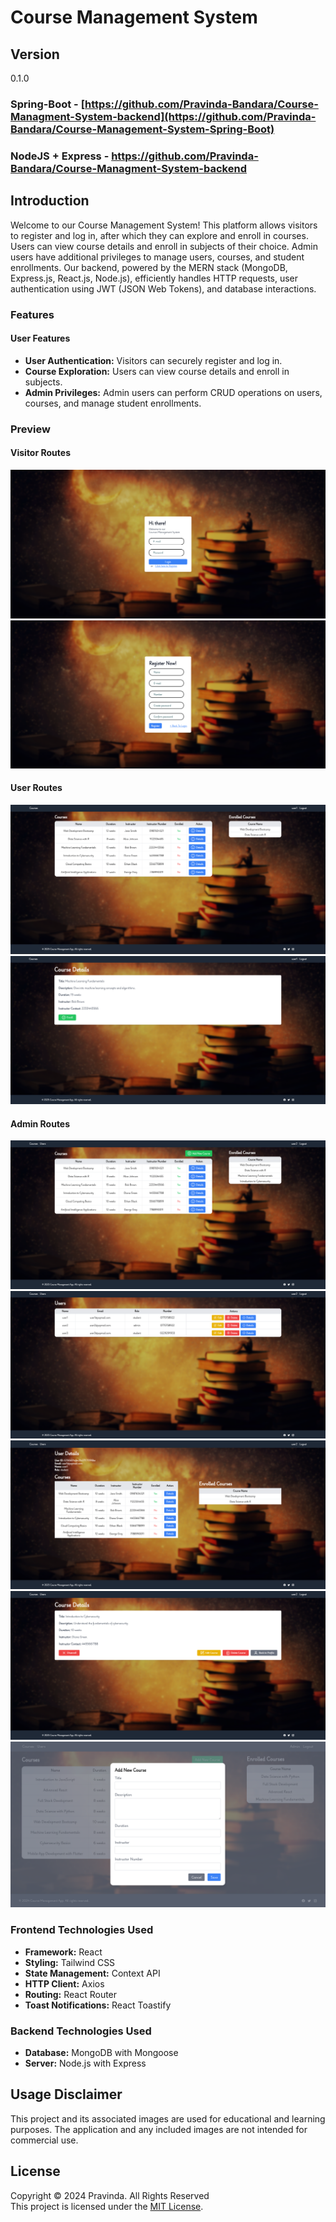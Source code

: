 # Course Management System

## Version
0.1.0

### Spring-Boot  - [https://github.com/Pravinda-Bandara/Course-Managment-System-backend](https://github.com/Pravinda-Bandara/Course-Management-System-Spring-Boot)
### NodeJS + Express  -  https://github.com/Pravinda-Bandara/Course-Managment-System-backend

## Introduction

Welcome to our Course Management System! This platform allows visitors to register and log in, after which they can explore and enroll in courses. Users can view course details and enroll in subjects of their choice. Admin users have additional privileges to manage users, courses, and student enrollments. Our backend, powered by the MERN stack (MongoDB, Express.js, React.js, Node.js), efficiently handles HTTP requests, user authentication using JWT (JSON Web Tokens), and database interactions.

### Features

#### User Features
- **User Authentication:** Visitors can securely register and log in.
- **Course Exploration:** Users can view course details and enroll in subjects.
- **Admin Privileges:** Admin users can perform CRUD operations on users, courses, and manage student enrollments.

### Preview
#### Visitor Routes
<div>
  <img src="./screenshots/user3.png" alt="Visitor Screenshot 1" >
  <img src="./screenshots/user4.png" alt="Visitor Screenshot 2" >
</div>

#### User Routes
<div>
  <img src="./screenshots/user1.png" alt="User Screenshot 1" >
  <img src="./screenshots/user2.png" alt="User Screenshot 2" >
</div>

#### Admin Routes
<div>
  <img src="./screenshots/admin0.png" alt="Admin Screenshot 1" >
  <img src="./screenshots/admin2.png" alt="Admin Screenshot 3" >
  <img src="./screenshots/admin3.png" alt="Admin Screenshot 4" >
    <img src="./screenshots/admin1.png" alt="Admin Screenshot 2" >
<img src="./screenshots/admin4.png" alt="Admin Screenshot 2" >
</div>

### Frontend Technologies Used

- **Framework:** React
- **Styling:** Tailwind CSS
- **State Management:** Context API
- **HTTP Client:** Axios
- **Routing:** React Router
- **Toast Notifications:** React Toastify

### Backend Technologies Used

- **Database:** MongoDB with Mongoose
- **Server:** Node.js with Express

## Usage Disclaimer

This project and its associated images are used for educational and learning purposes. The application and any included images are not intended for commercial use.

## License

Copyright &copy; 2024 Pravinda. All Rights Reserved <br>
This project is licensed under the [MIT License](LICENSE.txt).

